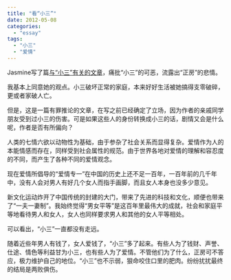 ```yaml
---
title: "看“小三”"
date: 2012-05-08
categories: 
  - "essay"
tags: 
  - "小三"
  - "爱情"
---
```


Jasmine写了篇[与“小三”有关的文章](http://www.jfsay.com/archives/515.html "遭遇“小三”之后")，痛批“小三”的可恶，流露出“正房”的悲情。

我基本上同意她的观点。小三破坏正常的家庭，本来好好生活被她搞得支零破碎，更或者家破人亡。

但是，这是一篇有罪推论的文章，在写之前已经确定了立场，因为作者的亲戚同学朋友受到过小三的伤害。可是如果这些人的身份转换成小三的话，剧情又会是什么呢，作者是否有所偏向？

人类的七情六欲以动物性为基础，由于参杂了社会关系而显得复杂。爱情作为人的本能情感而存在，同样受到社会属性的规范。由于世界各地对爱情的理解和容忍度的不同，而产生了各种不同的爱情观念。

现在爱情所倡导的“爱情专一”在中国的历史上还不足一百年，一百年前的几千年中，没有人会对男人有好几个女人而指手画脚，而且女人本身也没多少意见。

新文化运动炸开了中国传统的封建的大门，带来了先进的科技和文化，顺便也带来了“一夫一妻制”。我始终觉得“男女平等”是这百年里最伟大的成就，社会和家庭平等地看待男人和女人，女人也同样要求男人和其他的女人平等相处。

可以看出，“小三”一直都没有走远。

随着近些年男人有钱了，女人爱钱了，“小三”多了起来。有些人为了钱财、声誉、仕途、情色等利益甘为小三，也有些人为了爱情。不管他们为了什么，正房可不答应，极力维护自己的地位。“小三”也不示弱，狠命咬住口里的肥肉。纷纷扰扰最终的结局是两败俱伤。
